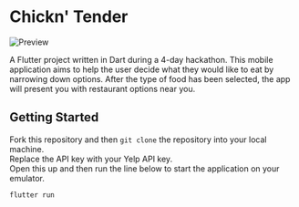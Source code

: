# Chickn' Tender
![Preview](chickntender.gif)


A Flutter project written in Dart during a 4-day hackathon. This mobile application aims to help the user decide what they would like to eat by narrowing down options. After the type of food has been selected, the app will present you with restaurant options near you.

## Getting Started

Fork this repository and then `git clone`  the repository into your local machine.\
Replace the API key with your Yelp API key.\
Open this up and then run the line below to start the application on your emulator.

```
flutter run
```
